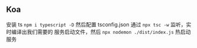 ## Koa

安装 ts `npm i typescript -D` 然后配置 tsconfig.json 通过 `npx tsc -w` 监听，实时编译出我们需要的 服务启动文件，然后 `npx nodemon ./dist/index.js` 热启动服务
